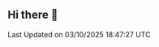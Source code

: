 ## Hi there 👋

<!--START_SECTION:waka-->

 Last Updated on 03/10/2025 18:47:27 UTC
<!--END_SECTION:waka-->
